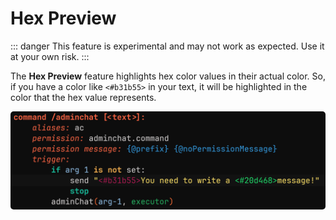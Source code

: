 ﻿---
prev:
   text: 'Experiments - Projects'
   link: '/en-US/usage/experiments/projects'
next: 
   text: 'Extensions - Analyzer'
   link: '/en-US/addons/analyzer'
---

# Hex Preview

::: danger
This feature is experimental and may not work as expected. Use it at your own risk.
:::

The **Hex Preview** feature highlights hex color values in their actual color.
So, if you have a color like `<#b31b55>` in your text, it will be highlighted in the color that the hex value represents.

<img src="./images/hex-preview.png" alt="Settings window" style="border-radius: 5px;" />
